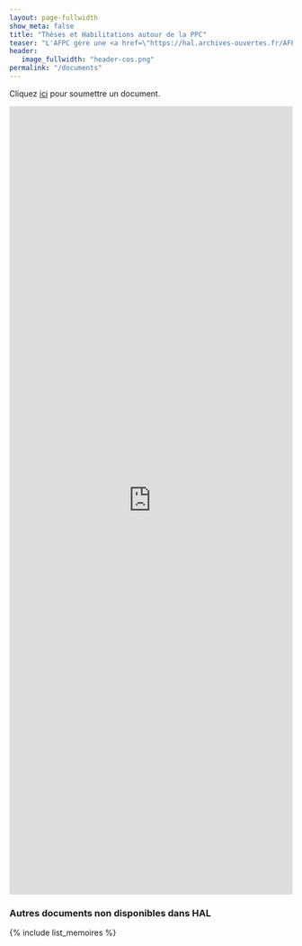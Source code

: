```yaml
---
layout: page-fullwidth
show_meta: false
title: "Thèses et Habilitations autour de la PPC"
teaser: "L'AFPC gère une <a href=\"https://hal.archives-ouvertes.fr/AFPC\">collection hal</a> des thèses et HDR autour de la programmation par contraintes.</br>D'autres documents non référencés sur hal sont disponibles en bas de page.</br>L'association ACP maintient aussi une collection internationale sur son <a href=\"http://cp2014.a4cp.org/theses\">site</a>."
header:
   image_fullwidth: "header-cos.png"
permalink: "/documents"
---
```


Cliquez [ici](https://forms.office.com/Pages/ResponsePage.aspx?id=fUQgvFKJzUqD5F1otezkb_ik15fPGnROgx-GcCjKbjBURU81RU9BNEdDWjRCU1pMSlYwMUVOOEpQRi4u) pour soumettre un document.

<iframe src="https://hal.archives-ouvertes.fr/AFPC/" height="1400" width="100%" allowfullscreen="" frameborder="0"></iframe>


### Autres documents non disponibles dans HAL
{% include list_memoires %}
